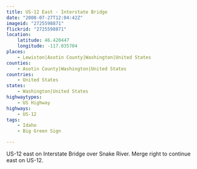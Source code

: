 ```yaml
---
title: US-12 East - Interstate Bridge
date: "2008-07-27T12:04:42Z"
imageid: "2725598871"
flickrid: "2725598871"
location:
    latitude: 46.420447
    longitude: -117.035704
places:
    - Lewiston|Asotin County|Washington|United States
counties:
    - Asotin County|Washington|United States
countries:
    - United States
states:
    - Washington|United States
highwaytypes:
    - US Highway
highways:
    - US-12
tags:
    - Idaho
    - Big Green Sign

---
```

US-12 east on Interstate Bridge over Snake River.  Merge right to continue east on US-12.